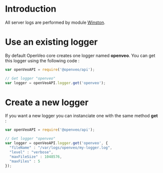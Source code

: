 # Introduction

All server logs are performed by module [Winston](https://github.com/winstonjs/winston).

# Use an existing logger

By default OpenVeo core creates one logger named **openveo**. You can get this logger using the following code :

```javascript
var openVeoAPI = require('@openveo/api');

// Get logger "openveo"
var logger = openVeoAPI.logger.get('openveo');
```

# Create a new logger

If you want a new logger you can instanciate one with the same method **get** :

```javascript
var openVeoAPI = require('@openveo/api');

// Get logger "openveo"
var logger = openVeoAPI.logger.get('openveo', {
  "fileName" : "/var/logs/openveo/my-logger.log",
  "level" : "verbose",
  "maxFileSize" : 1048576,
  "maxFiles" : 5
});
```